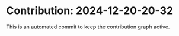 # Contribution: 2024-12-20-20-32
This is an automated commit to keep the contribution graph active.
